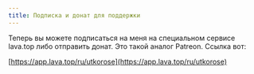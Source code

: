 ```yaml
---
title: Подписка и донат для поддержки
---
```

Теперь вы можете подписаться на меня на специальном сервисе lava.top либо отправить донат. Это такой аналог Patreon. Ссылка вот:

[https://app.lava.top/ru/utkorose](https://app.lava.top/ru/utkorose)


